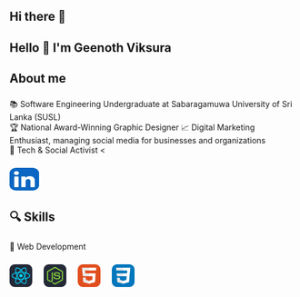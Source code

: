 ## Hi there 👋

<h2 align="left">Hello 👋  I'm Geenoth Viksura</h2>

###

<p align="left"></p>

###

<h2 align="left">About me</h2>

###

<p align="left">📚 Software Engineering Undergraduate at Sabaragamuwa University of Sri Lanka (SUSL)<br>🏆 National Award-Winning Graphic Designer
   📈 Digital Marketing Enthusiast, managing social media for businesses and organizations <br>🎯  Tech & Social Activist <</p>

###

<div align="left">
  <a href="https://www.linkedin.com/in/geenoth-viksura/" target="_blank">
    <img src="https://github.com/tandpfun/skill-icons/blob/65dea6c4eaca7da319e552c09f4cf5a9a8dab2c8/icons/LinkedIn.svg" width="52" height="40" alt="linkedin logo"  />
  </a>
</div>

###

<h2 align="left">🔍 Skills</h2>

###

<p align="left">🌟 Web Development</p>

###

<div align="left">
  <img src="https://github.com/tandpfun/skill-icons/blob/65dea6c4eaca7da319e552c09f4cf5a9a8dab2c8/icons/React-Dark.svg
  " height="40" alt="React JS logo" />
  <img width="12" />
  <img src="https://github.com/tandpfun/skill-icons/blob/65dea6c4eaca7da319e552c09f4cf5a9a8dab2c8/icons/NodeJS-Dark.svg" height="40" alt="Node JS logo"  />
  <img width="12" />
  <img src="https://github.com/tandpfun/skill-icons/blob/65dea6c4eaca7da319e552c09f4cf5a9a8dab2c8/icons/HTML.svg" height="40" alt="HTML logo"  />
  <img width="12" />
 <img src="https://github.com/tandpfun/skill-icons/blob/65dea6c4eaca7da319e552c09f4cf5a9a8dab2c8/icons/CSS.svg" height="40" alt="CSS logo" />
  <img width="12" />
  
</div>

###
